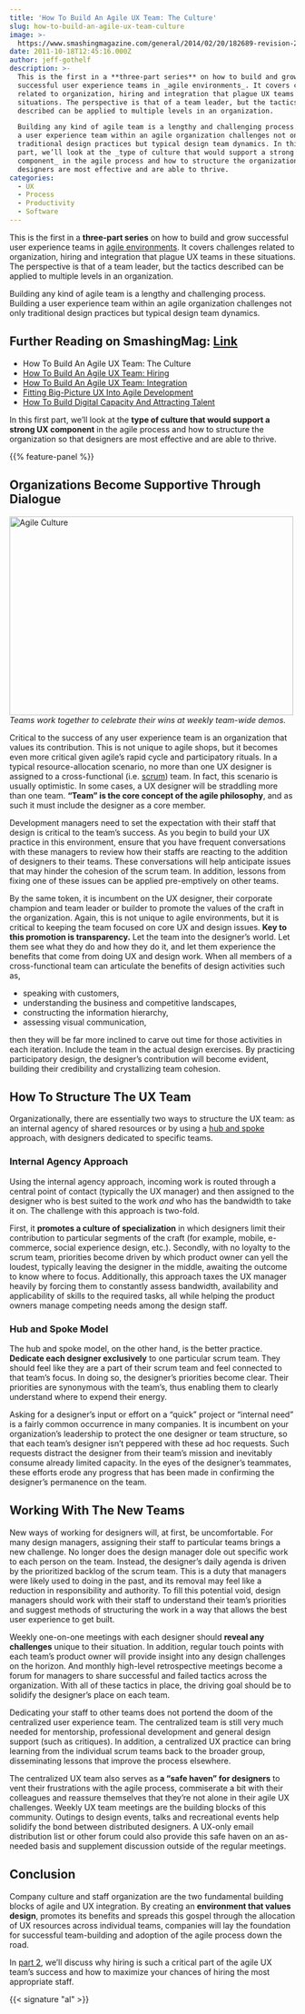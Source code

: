 ```yaml
---
title: 'How To Build An Agile UX Team: The Culture'
slug: how-to-build-an-agile-ux-team-culture
image: >-
  https://www.smashingmagazine.com/general/2014/02/20/182689-revision-2/attachment/agile1/
date: 2011-10-18T12:45:16.000Z
author: jeff-gothelf
description: >-
  This is the first in a **three-part series** on how to build and grow
  successful user experience teams in _agile environments_. It covers challenges
  related to organization, hiring and integration that plague UX teams in these
  situations. The perspective is that of a team leader, but the tactics
  described can be applied to multiple levels in an organization.

  Building any kind of agile team is a lengthy and challenging process. Building
  a user experience team within an agile organization challenges not only
  traditional design practices but typical design team dynamics. In this first
  part, we’ll look at the _type of culture that would support a strong UX
  component_ in the agile process and how to structure the organization so that
  designers are most effective and are able to thrive.
categories:
  - UX
  - Process
  - Productivity
  - Software
---
```

This is the first in a <strong>three-part series</strong> on how to build and grow successful user experience teams in <a href="https://en.wikipedia.org/wiki/Agile_software_development">agile environments</a>. It covers challenges related to organization, hiring and integration that plague UX teams in these situations. The perspective is that of a team leader, but the tactics described can be applied to multiple levels in an organization.

Building any kind of agile team is a lengthy and challenging process. Building a user experience team within an agile organization challenges not only traditional design practices but typical design team dynamics.</p>

## <span class="rh">Further Reading</span> on SmashingMag: [Link](https://www.smashingmagazine.com/2011/10/how-to-build-agile-ux-team-hiring/#further-reading-on-smashingmag)

*   How To Build An Agile UX Team: The Culture
*   [How To Build An Agile UX Team: Hiring](https://www.smashingmagazine.com/2011/10/how-to-build-agile-ux-team-hiring/)
*   [How To Build An Agile UX Team: Integration](https://www.smashingmagazine.com/2011/11/how-build-agile-ux-team-integration/)
*   [Fitting Big-Picture UX Into Agile Development](https://www.smashingmagazine.com/2012/11/design-spikes-fit-big-picture-ux-agile-development/)
*   [How To Build Digital Capacity And Attracting Talent](https://www.smashingmagazine.com/2015/11/building-digital-capacity-attracting-talent/)

In this first part, we’ll look at the <strong>type of culture that would support a strong UX component</strong> in the agile process and how to structure the organization so that designers are most effective and are able to thrive.

{{% feature-panel %}}

## Organizations Become Supportive Through Dialogue

<a href="https://www.jeffgothelf.com/blog/"><img loading="lazy" decoding="async" class="108421" title="Agile Culture" src="https://archive.smashing.media/assets/344dbf88-fdf9-42bb-adb4-46f01eedd629/78d3fd3f-ee20-4466-bb41-7b3782d6a8b7/agile1.jpg" alt="Agile Culture" width="500" height="350" /></a><br>
<em>Teams work together to celebrate their wins at weekly team-wide demos.</em>

Critical to the success of any user experience team is an organization that values its contribution. This is not unique to agile shops, but it becomes even more critical given agile’s rapid cycle and participatory rituals. In a typical resource-allocation scenario, no more than one UX designer is assigned to a cross-functional (i.e. <a title="Definition of scrum on wikipedia" href="https://en.wikipedia.org/wiki/Scrum_(development)">scrum</a>) team. In fact, this scenario is usually optimistic. In some cases, a UX designer will be straddling more than one team. <strong>“Team” is the core concept of the agile philosophy</strong>, and as such it must include the designer as a core member.

Development managers need to set the expectation with their staff that design is critical to the team’s success. As you begin to build your UX practice in this environment, ensure that you have frequent conversations with these managers to review how their staffs are reacting to the addition of designers to their teams. These conversations will help anticipate issues that may hinder the cohesion of the scrum team. In addition, lessons from fixing one of these issues can be applied pre-emptively on other teams.

By the same token, it is incumbent on the UX designer, their corporate champion and team leader or builder to promote the values of the craft in the organization. Again, this is not unique to agile environments, but it is critical to keeping the team focused on core UX and design issues. <strong>Key to this promotion is transparency.</strong> Let the team into the designer’s world. Let them see what they do and how they do it, and let them experience the benefits that come from doing UX and design work. When all members of a cross-functional team can articulate the benefits of design activities such as,

*   speaking with customers,
*   understanding the business and competitive landscapes,
*   constructing the information hierarchy,
*   assessing visual communication,

then they will be far more inclined to carve out time for those activities in each iteration. Include the team in the actual design exercises. By practicing participatory design, the designer’s contribution will become evident, building their credibility and crystallizing team cohesion.</p>

## How To Structure The UX Team

Organizationally, there are essentially two ways to structure the UX team: as an internal agency of shared resources or by using a <a href="https://www.web-strategist.com/blog/2010/11/09/research-most-companies-organize-in-hub-and-spoke-formation/">hub and spoke</a> approach, with designers dedicated to specific teams.</p>

### Internal Agency Approach

Using the internal agency approach, incoming work is routed through a central point of contact (typically the UX manager) and then assigned to the designer who is best suited to the work <em>and</em> who has the bandwidth to take it on. The challenge with this approach is two-fold.

First, it <strong>promotes a culture of specialization</strong> in which designers limit their contribution to particular segments of the craft (for example, mobile, e-commerce, social experience design, etc.). Secondly, with no loyalty to the scrum team, priorities become driven by which product owner can yell the loudest, typically leaving the designer in the middle, awaiting the outcome to know where to focus. Additionally, this approach taxes the UX manager heavily by forcing them to constantly assess bandwidth, availability and applicability of skills to the required tasks, all while helping the product owners manage competing needs among the design staff.</p>

### Hub and Spoke Model

The hub and spoke model, on the other hand, is the better practice. <strong>Dedicate each designer exclusively</strong> to one particular scrum team. They should feel like they are a part of their scrum team and feel connected to that team’s focus. In doing so, the designer’s priorities become clear. Their priorities are synonymous with the team’s, thus enabling them to clearly understand where to expend their energy.

Asking for a designer’s input or effort on a “quick” project or “internal need” is a fairly common occurrence in many companies. It is incumbent on your organization’s leadership to protect the one designer or team structure, so that each team’s designer isn’t peppered with these ad hoc requests. Such requests distract the designer from their team’s mission and inevitably consume already limited capacity. In the eyes of the designer’s teammates, these efforts erode any progress that has been made in confirming the designer’s permanence on the team.</p>

## Working With The New Teams

New ways of working for designers will, at first, be uncomfortable. For many design managers, assigning their staff to particular teams brings a new challenge. No longer does the design manager dole out specific work to each person on the team. Instead, the designer’s daily agenda is driven by the prioritized backlog of the scrum team. This is a duty that managers were likely used to doing in the past, and its removal may feel like a reduction in responsibility and authority. To fill this potential void, design managers should work with their staff to understand their team’s priorities and suggest methods of structuring the work in a way that allows the best user experience to get built.

Weekly one-on-one meetings with each designer should <strong>reveal any challenges</strong> unique to their situation. In addition, regular touch points with each team’s product owner will provide insight into any design challenges on the horizon. And monthly high-level retrospective meetings become a forum for managers to share successful and failed tactics across the organization. With all of these tactics in place, the driving goal should be to solidify the designer’s place on each team.

Dedicating your staff to other teams does not portend the doom of the centralized user experience team. The centralized team is still very much needed for mentorship, professional development and general design support (such as critiques). In addition, a centralized UX practice can bring learning from the individual scrum teams back to the broader group, disseminating lessons that improve the process elsewhere.

The centralized UX team also serves as<strong> a “safe haven” for designers</strong> to vent their frustrations with the agile process, commiserate a bit with their colleagues and reassure themselves that they’re not alone in their agile UX challenges. Weekly UX team meetings are the building blocks of this community. Outings to design events, talks and recreational events help solidify the bond between distributed designers. A UX-only email distribution list or other forum could also provide this safe haven on an as-needed basis and supplement discussion outside of the regular meetings.</p>

## Conclusion

Company culture and staff organization are the two fundamental building blocks of agile and UX integration. By creating an <strong>environment that values design</strong>, promotes its benefits and spreads this gospel through the allocation of UX resources across individual teams, companies will lay the foundation for successful team-building and adoption of the agile process down the road.

In <a href="https://www.smashingmagazine.com/2011/10/27/how-to-build-agile-ux-team-hiring/">part 2</a>, we’ll discuss why hiring is such a critical part of the agile UX team’s success and how to maximize your chances of hiring the most appropriate staff.

{{< signature "al" >}}

